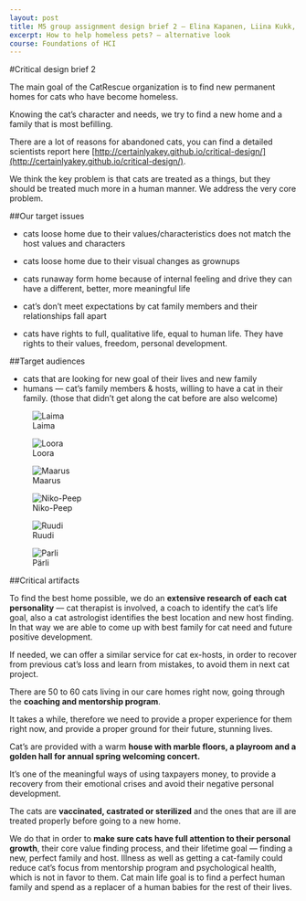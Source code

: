 ```yaml
---
layout: post
title: M5 group assignment design brief 2 — Elina Kapanen, Liina Kukk, Liga Letina, Aleksandr Beliaev 
excerpt: How to help homeless pets? — alternative look
course: Foundations of HCI
---
```


#Critical design brief 2

The main goal of the CatRescue organization is to find new permanent homes for cats who have become homeless.

Knowing the cat’s character and needs, we try to find a new home and a family that is most befilling. 

There are a lot of reasons for abandoned cats, you can find a detailed scientists report here [http://certainlyakey.github.io/critical-design/](http://certainlyakey.github.io/critical-design/).

We think the key problem is that cats are treated as a things, but they should be treated much more in a human manner. We address the very core problem.

##Our target issues

- cats loose home due to their values/characteristics does not match the host values and characters

- cats loose home due to their visual changes as grownups

- cats runaway form home because of internal feeling and drive they can have a different, better, more meaningful life

- cat’s don’t meet expectations by cat family members and their relationships fall apart

- cats have rights to full, qualitative life, equal to human life. They have rights to their values, freedom, personal development.

##Target audiences

- cats that are looking for new goal of their lives and new family
- humans — cat’s family members & hosts, willing to have a cat in their family. (those that didn’t get along the cat before are also welcome)

<div class="cat_gallery" markdown="0"><figure><img src="/images/cats/Laima.jpg" alt="Laima"><figcaption>Laima</figcaption></figure><figure><img src="/images/cats/Loora2.jpg" alt="Loora"><figcaption>Loora</figcaption></figure><figure><img src="/images/cats/Maarus.jpg" alt="Maarus"><figcaption>Maarus</figcaption></figure></div>

<div class="cat_gallery" markdown="0"><figure><img src="/images/cats/Niko-Peep2.jpg" alt="Niko-Peep"><figcaption>Niko-Peep</figcaption></figure><figure><img src="/images/cats/Ruudi.jpg" alt="Ruudi"><figcaption>Ruudi</figcaption></figure><figure><img src="/images/cats/parli.png" alt="Parli"><figcaption>Pärli</figcaption></figure></div>

##Critical artifacts

To find the best home possible, we do an **extensive research of each cat personality** — cat therapist is involved, a coach to identify the cat’s life goal, also a cat astrologist identifies the best location and new host finding. In that way we are able to come up with best family for cat need and future positive development.

If needed, we can offer a similar service for cat ex-hosts, in order  to recover from previous cat’s loss and learn from mistakes, to avoid them in next cat project.

There are 50 to 60 cats living in our care homes right now, going through the **coaching and mentorship program**.

It takes a while, therefore we need to provide a proper experience for them right now, and provide a proper ground for their future, stunning lives. 

Cat’s are provided with a warm **house with marble floors, a playroom and a golden hall for annual spring welcoming concert.** 

It’s one of the meaningful ways of using taxpayers money, to provide a recovery from their emotional crises and avoid their negative personal development.

The cats are **vaccinated, castrated or sterilized** and the ones that are ill are treated properly before going to a new home.

We do that in order to **make sure cats have full attention to their personal growth**, their core value finding process, and their lifetime goal — finding a new, perfect family and host. Illness as well as getting a cat-family could reduce cat’s focus from mentorship program and psychological health, which is not in favor to them. Cat main life goal is to find a perfect human family and spend as a replacer of a human babies for the rest of their lives.
